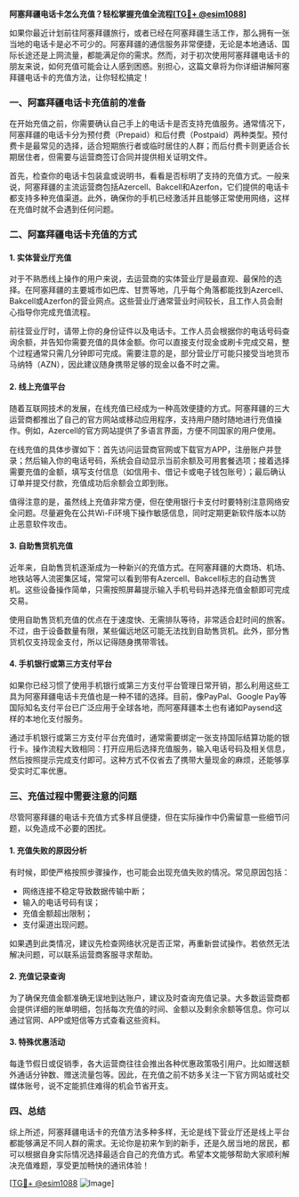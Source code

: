 **阿塞拜疆电话卡怎么充值？轻松掌握充值全流程[[TG💪+ @esim1088](https://t.me/s/esim1088)]**

如果你最近计划前往阿塞拜疆旅行，或者已经在阿塞拜疆生活工作，那么拥有一张当地的电话卡是必不可少的。阿塞拜疆的通信服务非常便捷，无论是本地通话、国际长途还是上网流量，都能满足你的需求。然而，对于初次使用阿塞拜疆电话卡的朋友来说，如何充值可能会让人感到困惑。别担心，这篇文章将为你详细讲解阿塞拜疆电话卡的充值方法，让你轻松搞定！

### 一、阿塞拜疆电话卡充值前的准备

在开始充值之前，你需要确认自己手上的电话卡是否支持充值服务。通常情况下，阿塞拜疆的电话卡分为预付费（Prepaid）和后付费（Postpaid）两种类型。预付费卡是最常见的选择，适合短期旅行者或临时居住的人群；而后付费卡则更适合长期居住者，但需要与运营商签订合同并提供相关证明文件。

首先，检查你的电话卡包装盒或说明书，看看是否标明了支持的充值方式。一般来说，阿塞拜疆的主流运营商包括Azercell、Bakcell和Azerfon，它们提供的电话卡都支持多种充值渠道。此外，确保你的手机已经激活并且能够正常使用网络，这样在充值时就不会遇到任何问题。

### 二、阿塞拜疆电话卡充值的方式

#### 1. 实体营业厅充值

对于不熟悉线上操作的用户来说，去运营商的实体营业厅是最直观、最保险的选择。在阿塞拜疆的主要城市如巴库、甘贾等地，几乎每个角落都能找到Azercell、Bakcell或Azerfon的营业网点。这些营业厅通常营业时间较长，且工作人员会耐心指导你完成充值流程。

前往营业厅时，请带上你的身份证件以及电话卡。工作人员会根据你的电话号码查询余额，并告知你需要充值的具体金额。你可以直接支付现金或刷卡完成交易，整个过程通常只需几分钟即可完成。需要注意的是，部分营业厅可能只接受当地货币马纳特（AZN），因此建议随身携带足够的现金以备不时之需。

#### 2. 线上充值平台

随着互联网技术的发展，在线充值已经成为一种高效便捷的方式。阿塞拜疆的三大运营商都推出了自己的官方网站或移动应用程序，支持用户随时随地进行充值操作。例如，Azercell的官方网站提供了多语言界面，方便不同国家的用户使用。

在线充值的具体步骤如下：首先访问运营商官网或下载官方APP，注册账户并登录；然后输入你的电话号码，系统会自动显示当前余额及可用套餐选项；接着选择需要充值的金额，填写支付信息（如信用卡、借记卡或电子钱包账号）；最后确认订单并提交付款，充值成功后余额会立即到账。

值得注意的是，虽然线上充值非常方便，但在使用银行卡支付时要特别注意网络安全问题。尽量避免在公共Wi-Fi环境下操作敏感信息，同时定期更新软件版本以防止恶意软件攻击。

#### 3. 自助售货机充值

近年来，自助售货机逐渐成为一种新兴的充值方式。在阿塞拜疆的大商场、机场、地铁站等人流密集区域，常常可以看到带有Azercell、Bakcell标志的自动售货机。这些设备操作简单，只需按照屏幕提示输入手机号码并选择充值金额即可完成交易。

使用自助售货机充值的优点在于速度快、无需排队等待，非常适合赶时间的旅客。不过，由于设备数量有限，某些偏远地区可能无法找到自助售货机。此外，部分售货机仅支持现金支付，所以记得随身携带零钱。

#### 4. 手机银行或第三方支付平台

如果你已经习惯了使用手机银行或第三方支付平台管理日常开销，那么利用这些工具为阿塞拜疆电话卡充值也是一种不错的选择。目前，像PayPal、Google Pay等国际知名支付平台已广泛应用于全球各地，而阿塞拜疆本土也有诸如Paysend这样的本地化支付服务。

通过手机银行或第三方支付平台充值时，通常需要绑定一张支持国际结算功能的银行卡。操作流程大致相同：打开应用后选择充值服务，输入电话号码及相关信息，然后按照提示完成支付即可。这种方式不仅省去了携带大量现金的麻烦，还能够享受实时汇率优惠。

### 三、充值过程中需要注意的问题

尽管阿塞拜疆的电话卡充值方式多样且便捷，但在实际操作中仍需留意一些细节问题，以免造成不必要的困扰。

#### 1. 充值失败的原因分析

有时候，即使严格按照步骤操作，也可能会出现充值失败的情况。常见原因包括：
- 网络连接不稳定导致数据传输中断；
- 输入的电话号码有误；
- 充值金额超出限制；
- 支付渠道出现问题。

如果遇到此类情况，建议先检查网络状况是否正常，再重新尝试操作。若依然无法解决问题，可以联系运营商客服寻求帮助。

#### 2. 充值记录查询

为了确保充值金额准确无误地到达账户，建议及时查询充值记录。大多数运营商都会提供详细的账单明细，包括每次充值的时间、金额以及剩余余额等信息。你可以通过官网、APP或短信等方式查看这些资料。

#### 3. 特殊优惠活动

每逢节假日或促销季，各大运营商往往会推出各种优惠政策吸引用户。比如赠送额外通话分钟数、赠送流量包等。因此，在充值之前不妨多关注一下官方网站或社交媒体账号，说不定能抓住难得的机会节省开支。

### 四、总结

综上所述，阿塞拜疆电话卡的充值方法多种多样，无论是线下营业厅还是线上平台都能够满足不同人群的需求。无论你是初来乍到的新手，还是久居当地的居民，都可以根据自身实际情况选择最适合自己的充值方式。希望本文能够帮助大家顺利解决充值难题，享受更加畅快的通讯体验！

[[TG💪+ @esim1088](https://t.me/s/esim1088) ![Image](https://i.postimg.cc/4NQfJmqS/Snipaste-2025-05-13-00-14-12.png)]